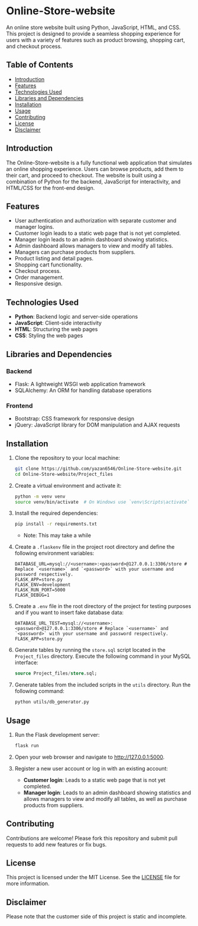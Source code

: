 # Online-Store-website

An online store website built using Python, JavaScript, HTML, and CSS. This project is designed to provide a seamless shopping experience for users with a variety of features such as product browsing, shopping cart, and checkout process.

## Table of Contents
- [Introduction](#introduction)
- [Features](#features)
- [Technologies Used](#technologies-used)
- [Libraries and Dependencies](#libraries-and-dependencies)
- [Installation](#installation)
- [Usage](#usage)
- [Contributing](#contributing)
- [License](#license)
- [Disclaimer](#disclaimer)

## Introduction
The Online-Store-website is a fully functional web application that simulates an online shopping experience. Users can browse products, add them to their cart, and proceed to checkout. The website is built using a combination of Python for the backend, JavaScript for interactivity, and HTML/CSS for the front-end design.

## Features
- User authentication and authorization with separate customer and manager logins.
- Customer login leads to a static web page that is not yet completed.
- Manager login leads to an admin dashboard showing statistics.
- Admin dashboard allows managers to view and modify all tables.
- Managers can purchase products from suppliers.
- Product listing and detail pages.
- Shopping cart functionality.
- Checkout process.
- Order management.
- Responsive design.

## Technologies Used
- **Python**: Backend logic and server-side operations
- **JavaScript**: Client-side interactivity
- **HTML**: Structuring the web pages
- **CSS**: Styling the web pages

## Libraries and Dependencies
### Backend
- Flask: A lightweight WSGI web application framework
- SQLAlchemy: An ORM for handling database operations

### Frontend
- Bootstrap: CSS framework for responsive design
- jQuery: JavaScript library for DOM manipulation and AJAX requests

## Installation
1. Clone the repository to your local machine:
    ```bash
    git clone https://github.com/yazan6546/Online-Store-website.git
    cd Online-Store-website/Project_files
    ```

2. Create a virtual environment and activate it:
    ```bash
    python -m venv venv
    source venv/bin/activate  # On Windows use `venv\Scripts\activate`
    ```

3. Install the required dependencies:
    ```bash
    pip install -r requirements.txt
    ```

    - Note: This may take a while

4. Create a `.flaskenv` file in the project root directory and define the following environment variables:
    ```dotenv
    DATABASE_URL=mysql://<username>:<password>@127.0.0.1:3306/store # Replace `<username>` and `<password>` with your username and password respectively.
    FLASK_APP=store.py
    FLASK_ENV=development
    FLASK_RUN_PORT=5000
    FLASK_DEBUG=1
    ```

5. Create a `.env` file in the root directory of the project for testing purposes and if you want to insert fake database data:
    ```dotenv
    DATABASE_URL_TEST=mysql://<username>:<password>@127.0.0.1:3306/store # Replace `<username>` and `<password>` with your username and password respectively.
    FLASK_APP=store.py
    ```

6. Generate tables by running the `store.sql` script located in the `Project_files` directory. Execute the following command in your MySQL interface:
    ```sql
    source Project_files/store.sql;
    ``` 

7. Generate tables from the included scripts in the `utils` directory. Run the following command:
    ```bash
    python utils/db_generator.py
    ```

## Usage
1. Run the Flask development server:
    ```bash
    flask run
    ```

2. Open your web browser and navigate to http://127.0.0.1:5000.

3. Register a new user account or log in with an existing account:
    - **Customer login**: Leads to a static web page that is not yet completed.
    - **Manager login**: Leads to an admin dashboard showing statistics and allows managers to view and modify all tables, as well as purchase products from suppliers.

## Contributing
Contributions are welcome! Please fork this repository and submit pull requests to add new features or fix bugs.

## License
This project is licensed under the MIT License. See the [LICENSE](LICENSE) file for more information.

## Disclaimer
Please note that the customer side of this project is static and incomplete.
